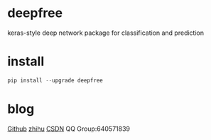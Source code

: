 # deepfree
keras-style deep network package for classification and prediction
# install
``` python 
pip install --upgrade deepfree
```
# blog
[Github](https://github.com/fuzimaoxinan/deepfree)
[zhihu](https://www.zhihu.com/people/fu-zi-36-41/posts)
[CSDN](https://blog.csdn.net/fuzimango/article/list/)
QQ Group:640571839 
